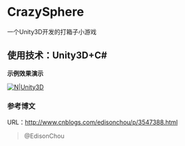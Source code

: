 # CrazySphere
一个Unity3D开发的打箱子小游戏

## 使用技术：Unity3D+C#

**示例效果演示**

[![N|Unity3D](https://images0.cnblogs.com/blog/381412/201402/140028147401214.gif)](https://start.spring.io/)

### 参考博文

URL：<http://www.cnblogs.com/edisonchou/p/3547388.html>

> @EdisonChou
